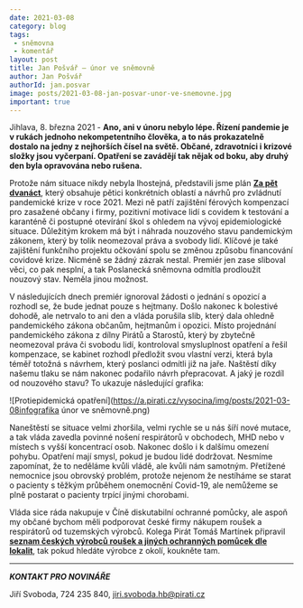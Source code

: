 ```yaml
---
date: 2021-03-08
category: blog
tags:
 - sněmovna
 - komentář
layout: post
title: Jan Pošvář – únor ve sněmovně
author: Jan Pošvář
authorId: jan.posvar
image: posts/2021-03-08-jan-posvar-unor-ve-snemovne.jpg
important: true
---
```


Jihlava, 8. března 2021 - **Ano, ani v únoru nebylo lépe. Řízení pandemie je v rukách jednoho nekompetentního člověka, a to nás prokazatelně dostalo na jedny z nejhorších čísel na světě. Občané, zdravotníci i krizové složky jsou vyčerpaní. Opatření se zavádějí tak nějak od boku, aby druhý den byla opravována nebo rušena.** 

Protože nám situace nikdy nebyla lhostejná, představili jsme plán **[Za pět dvanáct](https://www.pirati.cz/assets/pdf/za-pet-dvanact.pdf)**, který obsahuje pětici konkrétních oblastí a návrhů pro zvládnutí pandemické krize v roce 2021. Mezi ně patří zajištění férových kompenzací pro zasažené občany i firmy, pozitivní motivace lidí s covidem k testování a karanténě či postupné otevírání škol s ohledem na vývoj epidemiologické situace. Důležitým krokem má být i náhrada nouzového stavu pandemickým zákonem, který by tolik neomezoval práva a svobody lidí. Klíčové je také zajištění funkčního projektu očkování spolu se změnou způsobu financování covidové krize. Nicméně se žádný zázrak nestal. Premiér jen zase sliboval věci, co pak nesplní, a tak Poslanecká sněmovna odmítla prodloužit nouzový stav. Neměla jinou možnost. 

V následujících dnech premiér ignoroval žádosti o jednání s opozicí a rozhodl se, že bude jednat pouze s hejtmany. Došlo nakonec k bolestivé dohodě, ale netrvalo to ani den a vláda porušila slib, který dala ohledně pandemického zákona občanům, hejtmanům i opozici. Místo projednání pandemického zákona z dílny Pirátů a Starostů, který by zbytečně neomezoval práva či svobodu lidí, kontroloval smysluplnost opatření a řešil kompenzace, se kabinet rozhodl předložit svou vlastní verzi, která byla téměř totožná s návrhem, který poslanci odmítli již na jaře. Naštěstí díky našemu tlaku se nám nakonec podařilo návrh přepracovat. A jaký je rozdíl od nouzového stavu? To ukazuje následující grafika:

![Protiepidemická opatření](https://a.pirati.cz/vysocina/img/posts/2021-03-08infografika únor ve sněmovně.png)

Naneštěstí se situace velmi zhoršila, velmi rychle se u nás šíří nové mutace, a tak vláda zavedla povinné nošení respirátorů v obchodech, MHD nebo v místech s vyšší koncentrací osob. Nakonec došlo i k dalšímu omezení pohybu. Opatření mají smysl, pokud je budou lidé dodržovat. Nesmíme zapomínat, že to neděláme kvůli vládě, ale kvůli nám samotným. Přetížené nemocnice jsou obrovský problém, protože nejenom že nestíháme se starat o pacienty s těžkým průběhem onemocnění Covid-19, ale nemůžeme se plně postarat o pacienty trpící jinými chorobami.

Vláda sice ráda nakupuje v Číně diskutabilní ochranné pomůcky, ale aspoň my občané bychom měli podporovat české firmy nákupem roušek a respirátorů od tuzemských výrobců. Kolega Pirát Tomáš Martínek připravil **[seznam českých výrobců roušek a jiných ochranných pomůcek dle lokalit](https://docs.google.com/spreadsheets/d/1DEwsPIVBH-UbSSYEs1ZhYxBF6q8J4chqIU4fqF9D7UU/edit#gid=0)**, tak pokud hledáte výrobce z okolí, koukněte tam. 

---

***KONTAKT PRO NOVINÁŘE***

Jiří Svoboda, 724 235 840, <jiri.svoboda.hb@pirati.cz>
